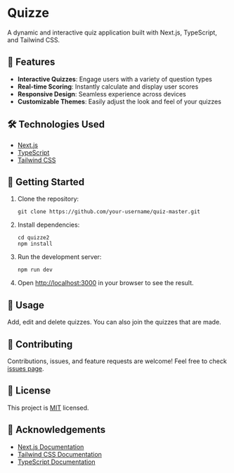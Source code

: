 # Quizze

A dynamic and interactive quiz application built with Next.js, TypeScript, and Tailwind CSS.

## 🚀 Features

- **Interactive Quizzes**: Engage users with a variety of question types
- **Real-time Scoring**: Instantly calculate and display user scores
- **Responsive Design**: Seamless experience across devices
- **Customizable Themes**: Easily adjust the look and feel of your quizzes

## 🛠️ Technologies Used

- [Next.js](https://nextjs.org/)
- [TypeScript](https://www.typescriptlang.org/)
- [Tailwind CSS](https://tailwindcss.com/)

## 🏁 Getting Started

1. Clone the repository:
   ```
   git clone https://github.com/your-username/quiz-master.git
   ```

2. Install dependencies:
   ```
   cd quizze2
   npm install
   ```

3. Run the development server:
   ```
   npm run dev
   ```

4. Open [http://localhost:3000](http://localhost:3000) in your browser to see the result.

## 📝 Usage

Add, edit and delete quizzes. You can also join the quizzes that are made.

## 🤝 Contributing

Contributions, issues, and feature requests are welcome! Feel free to check [issues page](https://github.com/your-username/quiz-master/issues).

## 📜 License

This project is [MIT](https://choosealicense.com/licenses/mit/) licensed.

## 👏 Acknowledgements

- [Next.js Documentation](https://nextjs.org/docs)
- [Tailwind CSS Documentation](https://tailwindcss.com/docs)
- [TypeScript Documentation](https://www.typescriptlang.org/docs/)